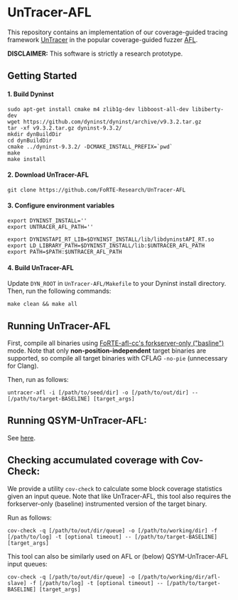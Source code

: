 # UnTracer-AFL
This repository contains an implementation of our coverage-guided tracing framework [UnTracer](https://github.com/FoRTE-Research/Untracer) in the popular coverage-guided fuzzer [AFL](http://lcamtuf.coredump.cx/afl).

**DISCLAIMER:** This software is strictly a research prototype.

## Getting Started
#### 1. Build Dyninst
```
sudo apt-get install cmake m4 zlib1g-dev libboost-all-dev libiberty-dev
wget https://github.com/dyninst/dyninst/archive/v9.3.2.tar.gz
tar -xf v9.3.2.tar.gz dyninst-9.3.2/
mkdir dynBuildDir
cd dynBuildDir
cmake ../dyninst-9.3.2/ -DCMAKE_INSTALL_PREFIX=`pwd`
make
make install
```

#### 2. Download UnTracer-AFL
```
git clone https://github.com/FoRTE-Research/UnTracer-AFL
```

#### 3. Configure environment variables
```
export DYNINST_INSTALL=''
export UNTRACER_AFL_PATH=''

export DYNINSTAPI_RT_LIB=$DYNINST_INSTALL/lib/libdyninstAPI_RT.so
export LD_LIBRARY_PATH=$DYNINST_INSTALL/lib:$UNTRACER_AFL_PATH
export PATH=$PATH:$UNTRACER_AFL_PATH
```

#### 4. Build UnTracer-AFL
Update `DYN_ROOT` in `UnTracer-AFL/Makefile` to your Dyninst install directory. 
Then, run the following commands:
```
make clean && make all
```

## Running UnTracer-AFL
First, compile all binaries using [FoRTE-afl-cc's forkserver-only ("basline")](https://github.com/FoRTE-Research/afl#forte-afl-cc) mode. Note that only **non-position-independent** target binaries are supported, so compile all target binaries with CFLAG `-no-pie` (unnecessary for Clang).

Then, run as follows:
```
untracer-afl -i [/path/to/seed/dir] -o [/path/to/out/dir] -- [/path/to/target-BASELINE] [target_args]
```

## Running QSYM-UnTracer-AFL:
See [here](https://github.com/FoRTE-Research/qsym#run-qsym-untracer-afl-for-24-hrs).

## Checking accumulated coverage with Cov-Check:
We provide a utility `cov-check` to calculate some block coverage statistics given an input queue. Note that like UnTracer-AFL, this tool also requires the forkserver-only (baseline) instrumented version of the target binary.

Run as follows:
```
cov-check -q [/path/to/out/dir/queue] -o [/path/to/working/dir] -f [/path/to/log] -t [optional timeout] -- [/path/to/target-BASELINE] [target_args]
```

This tool can also be similarly used on AFL or (below) QSYM-UnTracer-AFL input queues:
```
cov-check -q [/path/to/out/dir/queue] -o [/path/to/working/dir/afl-slave] -f [/path/to/log] -t [optional timeout] -- [/path/to/target-BASELINE] [target_args]
```
